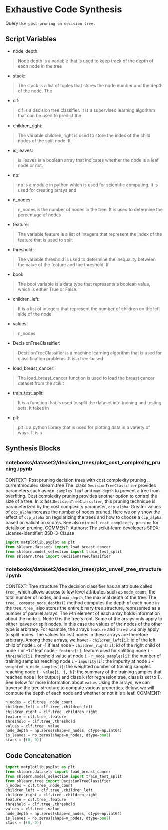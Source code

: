 # Exhaustive Code Synthesis
Query `Use post-pruning on decision tree.`
## Script Variables
- node_depth:<br>
>Node depth is a variable that is used to keep track of the depth of each node in the tree
- stack:<br>
>The stack is a list of tuples that stores the node number and the depth of the node. The
- clf:<br>
>clf is a decision tree classifier. It is a supervised learning algorithm that can be used to predict the
- children_right:<br>
>The variable children_right is used to store the index of the child nodes of the split node. It
- is_leaves:<br>
>is_leaves is a boolean array that indicates whether the node is a leaf node or not.
- np:<br>
>np is a module in python which is used for scientific computing. It is used for creating arrays and
- n_nodes:<br>
>n_nodes is the number of nodes in the tree. It is used to determine the percentage of nodes
- feature:<br>
>The variable feature is a list of integers that represent the index of the feature that is used to split
- threshold:<br>
>The variable threshold is used to determine the inequality between the value of the feature and the threshold. If
- bool:<br>
>The bool variable is a data type that represents a boolean value, which is either True or False.
- children_left:<br>
>It is a list of integers that represent the number of children on the left side of the node.
- values:<br>
>n_nodes
- DecisionTreeClassifier:<br>
>DecisionTreeClassifier is a machine learning algorithm that is used for classification problems. It is a tree-based
- load_breast_cancer:<br>
>The load_breast_cancer function is used to load the breast cancer dataset from the scikit
- train_test_split:<br>
>It is a function that is used to split the dataset into training and testing sets. It takes in
- plt:<br>
>plt is a python library that is used for plotting data in a variety of ways. It is a
## Synthesis Blocks
### notebooks/dataset2/decision_trees/plot_cost_complexity_pruning.ipynb
CONTEXT:   Post pruning decision trees with cost complexity pruning  .. currentmodule:: sklearn.tree  The :class:`DecisionTreeClassifier` provides
parameters such as ``min_samples_leaf`` and ``max_depth`` to prevent a tree from overfiting. Cost complexity pruning provides another option to
control the size of a tree. In :class:`DecisionTreeClassifier`, this pruning technique is parameterized by the cost complexity parameter,
``ccp_alpha``. Greater values of ``ccp_alpha`` increase the number of nodes pruned. Here we only show the effect of ``ccp_alpha`` on regularizing the
trees and how to choose a ``ccp_alpha`` based on validation scores.  See also `minimal_cost_complexity_pruning` for details on pruning.  COMMENT:
Authors: The scikit-learn developers SPDX-License-Identifier: BSD-3-Clause
```python
import matplotlib.pyplot as plt
from sklearn.datasets import load_breast_cancer
from sklearn.model_selection import train_test_split
from sklearn.tree import DecisionTreeClassifier
```

### notebooks/dataset2/decision_trees/plot_unveil_tree_structure.ipynb
CONTEXT:  Tree structure  The decision classifier has an attribute called ``tree_`` which allows access to low level attributes such as
``node_count``, the total number of nodes, and ``max_depth``, the maximal depth of the tree. The ``tree_.compute_node_depths()`` method computes the
depth of each node in the tree. `tree_` also stores the entire binary tree structure, represented as a number of parallel arrays. The i-th element of
each array holds information about the node ``i``. Node 0 is the tree's root. Some of the arrays only apply to either leaves or split nodes. In this
case the values of the nodes of the other type is arbitrary. For example, the arrays ``feature`` and ``threshold`` only apply to split nodes. The
values for leaf nodes in these arrays are therefore arbitrary.  Among these arrays, we have:  - ``children_left[i]``: id of the left child of node
``i`` or -1 if leaf node - ``children_right[i]``: id of the right child of node ``i`` or -1 if leaf node - ``feature[i]``: feature used for splitting
node ``i`` - ``threshold[i]``: threshold value at node ``i`` - ``n_node_samples[i]``: the number of training samples reaching node ``i`` -
``impurity[i]``: the impurity at node ``i`` - ``weighted_n_node_samples[i]``: the weighted number of training samples   reaching node ``i`` -
``value[i, j, k]``: the summary of the training samples that reached node i for   output j and class k (for regression tree, class is set to 1). See
below   for more information about ``value``.  Using the arrays, we can traverse the tree structure to compute various properties. Below, we will
compute the depth of each node and whether or not it is a leaf.   COMMENT:
```python
n_nodes = clf.tree_.node_count
children_left = clf.tree_.children_left
children_right = clf.tree_.children_right
feature = clf.tree_.feature
threshold = clf.tree_.threshold
values = clf.tree_.value
node_depth = np.zeros(shape=n_nodes, dtype=np.int64)
is_leaves = np.zeros(shape=n_nodes, dtype=bool)
stack = [(0, 0)]

```

## Code Concatenation
```python
import matplotlib.pyplot as plt
from sklearn.datasets import load_breast_cancer
from sklearn.model_selection import train_test_split
from sklearn.tree import DecisionTreeClassifier
n_nodes = clf.tree_.node_count
children_left = clf.tree_.children_left
children_right = clf.tree_.children_right
feature = clf.tree_.feature
threshold = clf.tree_.threshold
values = clf.tree_.value
node_depth = np.zeros(shape=n_nodes, dtype=np.int64)
is_leaves = np.zeros(shape=n_nodes, dtype=bool)
stack = [(0, 0)]

```
